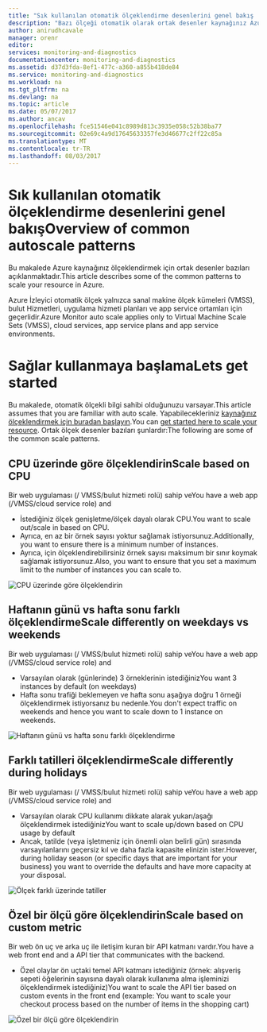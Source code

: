 ```yaml
---
title: "Sık kullanılan otomatik ölçeklendirme desenlerini genel bakış | Microsoft Docs"
description: "Bazı ölçeği otomatik olarak ortak desenler kaynağınız Azure öğrenin."
author: anirudhcavale
manager: orenr
editor: 
services: monitoring-and-diagnostics
documentationcenter: monitoring-and-diagnostics
ms.assetid: d37d3fda-8ef1-477c-a360-a855b418de84
ms.service: monitoring-and-diagnostics
ms.workload: na
ms.tgt_pltfrm: na
ms.devlang: na
ms.topic: article
ms.date: 05/07/2017
ms.author: ancav
ms.openlocfilehash: fce51546e041c8989d813c3935e058c52b38ba77
ms.sourcegitcommit: 02e69c4a9d17645633357fe3d46677c2ff22c85a
ms.translationtype: MT
ms.contentlocale: tr-TR
ms.lasthandoff: 08/03/2017
---
```

# <a name="overview-of-common-autoscale-patterns"></a><span data-ttu-id="84bbd-103">Sık kullanılan otomatik ölçeklendirme desenlerini genel bakış</span><span class="sxs-lookup"><span data-stu-id="84bbd-103">Overview of common autoscale patterns</span></span>
<span data-ttu-id="84bbd-104">Bu makalede Azure kaynağınız ölçeklendirmek için ortak desenler bazıları açıklanmaktadır.</span><span class="sxs-lookup"><span data-stu-id="84bbd-104">This article describes some of the common patterns to scale your resource in Azure.</span></span>

<span data-ttu-id="84bbd-105">Azure İzleyici otomatik ölçek yalnızca sanal makine ölçek kümeleri (VMSS), bulut Hizmetleri, uygulama hizmeti planları ve app service ortamları için geçerlidir.</span><span class="sxs-lookup"><span data-stu-id="84bbd-105">Azure Monitor auto scale applies only to Virtual Machine Scale Sets (VMSS), cloud services, app service plans and app service environments.</span></span> 

# <a name="lets-get-started"></a><span data-ttu-id="84bbd-106">Sağlar kullanmaya başlama</span><span class="sxs-lookup"><span data-stu-id="84bbd-106">Lets get started</span></span>

<span data-ttu-id="84bbd-107">Bu makalede, otomatik ölçekli bilgi sahibi olduğunuzu varsayar.</span><span class="sxs-lookup"><span data-stu-id="84bbd-107">This article assumes that you are familiar with auto scale.</span></span> <span data-ttu-id="84bbd-108">Yapabilecekleriniz [kaynağınız ölçeklendirmek için buradan başlayın][1].</span><span class="sxs-lookup"><span data-stu-id="84bbd-108">You can [get started here to scale your resource][1].</span></span> <span data-ttu-id="84bbd-109">Ortak ölçek desenler bazıları şunlardır:</span><span class="sxs-lookup"><span data-stu-id="84bbd-109">The following are some of the common scale patterns.</span></span>

## <a name="scale-based-on-cpu"></a><span data-ttu-id="84bbd-110">CPU üzerinde göre ölçeklendirin</span><span class="sxs-lookup"><span data-stu-id="84bbd-110">Scale based on CPU</span></span>

<span data-ttu-id="84bbd-111">Bir web uygulaması (/ VMSS/bulut hizmeti rolü) sahip ve</span><span class="sxs-lookup"><span data-stu-id="84bbd-111">You have a web app (/VMSS/cloud service role) and</span></span> 

- <span data-ttu-id="84bbd-112">İstediğiniz ölçek genişletme/ölçek dayalı olarak CPU.</span><span class="sxs-lookup"><span data-stu-id="84bbd-112">You want to scale out/scale in based on CPU.</span></span>
- <span data-ttu-id="84bbd-113">Ayrıca, en az bir örnek sayısı yoktur sağlamak istiyorsunuz.</span><span class="sxs-lookup"><span data-stu-id="84bbd-113">Additionally, you want to ensure there is a minimum number of instances.</span></span> 
- <span data-ttu-id="84bbd-114">Ayrıca, için ölçeklendirebilirsiniz örnek sayısı maksimum bir sınır koymak sağlamak istiyorsunuz.</span><span class="sxs-lookup"><span data-stu-id="84bbd-114">Also, you want to ensure that you set a maximum limit to the number of instances you can scale to.</span></span>

![CPU üzerinde göre ölçeklendirin][2]

## <a name="scale-differently-on-weekdays-vs-weekends"></a><span data-ttu-id="84bbd-116">Haftanın günü vs hafta sonu farklı ölçeklendirme</span><span class="sxs-lookup"><span data-stu-id="84bbd-116">Scale differently on weekdays vs weekends</span></span>

<span data-ttu-id="84bbd-117">Bir web uygulaması (/ VMSS/bulut hizmeti rolü) sahip ve</span><span class="sxs-lookup"><span data-stu-id="84bbd-117">You have a web app (/VMSS/cloud service role) and</span></span>

- <span data-ttu-id="84bbd-118">Varsayılan olarak (günlerinde) 3 örneklerinin istediğiniz</span><span class="sxs-lookup"><span data-stu-id="84bbd-118">You want 3 instances by default (on weekdays)</span></span>
- <span data-ttu-id="84bbd-119">Hafta sonu trafiği beklemeyen ve hafta sonu aşağıya doğru 1 örneği ölçeklendirmek istiyorsanız bu nedenle.</span><span class="sxs-lookup"><span data-stu-id="84bbd-119">You don't expect traffic on weekends and hence you want to scale down to 1 instance on weekends.</span></span>

![Haftanın günü vs hafta sonu farklı ölçeklendirme][3]

## <a name="scale-differently-during-holidays"></a><span data-ttu-id="84bbd-121">Farklı tatilleri ölçeklendirme</span><span class="sxs-lookup"><span data-stu-id="84bbd-121">Scale differently during holidays</span></span>

<span data-ttu-id="84bbd-122">Bir web uygulaması (/ VMSS/bulut hizmeti rolü) sahip ve</span><span class="sxs-lookup"><span data-stu-id="84bbd-122">You have a web app (/VMSS/cloud service role) and</span></span> 

- <span data-ttu-id="84bbd-123">Varsayılan olarak CPU kullanımı dikkate alarak yukarı/aşağı ölçeklendirmek istediğiniz</span><span class="sxs-lookup"><span data-stu-id="84bbd-123">You want to scale up/down based on CPU usage by default</span></span>
- <span data-ttu-id="84bbd-124">Ancak, tatilde (veya işletmeniz için önemli olan belirli gün) sırasında varsayılanlarını geçersiz kıl ve daha fazla kapasite elinizin ister.</span><span class="sxs-lookup"><span data-stu-id="84bbd-124">However, during holiday season (or specific days that are important for your business) you want to override the defaults and have more capacity at your disposal.</span></span>

![Ölçek farklı üzerinde tatiller][4]

## <a name="scale-based-on-custom-metric"></a><span data-ttu-id="84bbd-126">Özel bir ölçü göre ölçeklendirin</span><span class="sxs-lookup"><span data-stu-id="84bbd-126">Scale based on custom metric</span></span>

<span data-ttu-id="84bbd-127">Bir web ön uç ve arka uç ile iletişim kuran bir API katmanı vardır.</span><span class="sxs-lookup"><span data-stu-id="84bbd-127">You have a web front end and a API tier that communicates with the backend.</span></span> 

- <span data-ttu-id="84bbd-128">Özel olaylar ön uçtaki temel API katmanı istediğiniz (örnek: alışveriş sepeti öğelerinin sayısına dayalı olarak kullanıma alma işleminizi ölçeklendirmek istediğiniz)</span><span class="sxs-lookup"><span data-stu-id="84bbd-128">You want to scale the API tier based on custom events in the front end (example: You want to scale your checkout process based on the number of items in the shopping cart)</span></span>

![Özel bir ölçü göre ölçeklendirin][5]

<!--Reference-->
[1]: ./monitoring-autoscale-get-started.md
[2]: ./media/monitoring-autoscale-common-scale-patterns/scale-based-on-cpu.png
[3]: ./media/monitoring-autoscale-common-scale-patterns/weekday-weekend-scale.png
[4]: ./media/monitoring-autoscale-common-scale-patterns/holidays-scale.png
[5]: ./media/monitoring-autoscale-common-scale-patterns/custom-metric-scale.png
